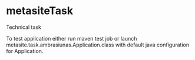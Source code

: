 # metasiteTask
Technical task

To test application either run maven test job or launch metasite.task.ambrasiunas.Application.class with default java configuration for Application.
